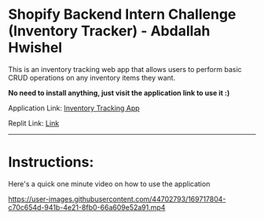 # Shopify Backend Intern Challenge (Inventory Tracker) - Abdallah Hwishel
This is an inventory tracking web app that allows users to perform basic CRUD operations on any inventory items they want.

<b>No need to install anything, just visit the application link to use it :)</b>

Application Link: <a href="https://shopify-backend-challenge-f22.codevat.repl.co/">Inventory Tracking App</a>

Replit Link: <a href="https://replit.com/@CodeVat/Shopify-Backend-Challenge-F22?v=1">Link</a>
<hr>

# Instructions:
Here's a quick one minute video on how to use the application



https://user-images.githubusercontent.com/44702793/169717804-c70c654d-941b-4e21-8fb0-66a609e52a91.mp4

